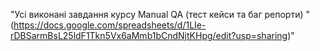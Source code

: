 "Усі виконані завдання курсу Manual QA (тест кейси та баг репорти) 
"(https://docs.google.com/spreadsheets/d/1LIe-rDBSarmBsL25ldF1Tkn5Vx6aMmb1bCndNjtKHpg/edit?usp=sharing)" 
